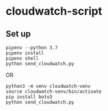 # cloudwatch-script

## Set up

```
pipenv --python 3.7
pipenv install
pipenv shell
python send_cloudwatch.py
```

OR 
```
python3 -m venv cloudwatch-venv
source cloudwatch-venv/bin/activate
pip install boto3
python send_cloudwatch.py
```

